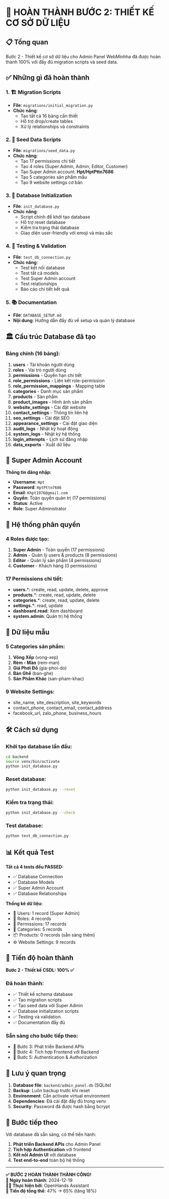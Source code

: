 # 🎉 HOÀN THÀNH BƯỚC 2: THIẾT KẾ CƠ SỞ DỮ LIỆU

## 📋 Tổng quan
Bước 2 - Thiết kế cơ sở dữ liệu cho Admin Panel WebMinhha đã được hoàn thành 100% với đầy đủ migration scripts và seed data.

## ✅ Những gì đã hoàn thành

### 1. 🏗️ Migration Scripts
- **File**: `migrations/initial_migration.py`
- **Chức năng**: 
  - Tạo tất cả 16 bảng cần thiết
  - Hỗ trợ drop/create tables
  - Xử lý relationships và constraints

### 2. 🌱 Seed Data Scripts  
- **File**: `migrations/seed_data.py`
- **Chức năng**:
  - Tạo 17 permissions chi tiết
  - Tạo 4 roles (Super Admin, Admin, Editor, Customer)
  - Tạo Super Admin account: **Hpt/HptPttn7686**
  - Tạo 5 categories sản phẩm mẫu
  - Tạo 9 website settings cơ bản

### 3. 🚀 Database Initialization
- **File**: `init_database.py`
- **Chức năng**:
  - Script chính để khởi tạo database
  - Hỗ trợ reset database
  - Kiểm tra trạng thái database
  - Giao diện user-friendly với emoji và màu sắc

### 4. 🧪 Testing & Validation
- **File**: `test_db_connection.py`
- **Chức năng**:
  - Test kết nối database
  - Test tất cả models
  - Test Super Admin account
  - Test relationships
  - Báo cáo chi tiết kết quả

### 5. 📚 Documentation
- **File**: `DATABASE_SETUP.md`
- **Nội dung**: Hướng dẫn đầy đủ về setup và quản lý database

## 🏛️ Cấu trúc Database đã tạo

### Bảng chính (16 bảng):
1. **users** - Tài khoản người dùng
2. **roles** - Vai trò người dùng  
3. **permissions** - Quyền hạn chi tiết
4. **role_permissions** - Liên kết role-permission
5. **role_permission_mappings** - Mapping table
6. **categories** - Danh mục sản phẩm
7. **products** - Sản phẩm
8. **product_images** - Hình ảnh sản phẩm
9. **website_settings** - Cài đặt website
10. **contact_settings** - Thông tin liên hệ
11. **seo_settings** - Cài đặt SEO
12. **appearance_settings** - Cài đặt giao diện
13. **audit_logs** - Nhật ký hoạt động
14. **system_logs** - Nhật ký hệ thống
15. **login_attempts** - Lịch sử đăng nhập
16. **data_exports** - Xuất dữ liệu

## 👑 Super Admin Account

**Thông tin đăng nhập:**
- **Username**: `Hpt`
- **Password**: `HptPttn7686`
- **Email**: `Khpt1976@gmail.com`
- **Quyền**: Toàn quyền quản trị (17 permissions)
- **Status**: Active
- **Role**: Super Administrator

## 🔐 Hệ thống phân quyền

### 4 Roles được tạo:
1. **Super Admin** - Toàn quyền (17 permissions)
2. **Admin** - Quản lý users & products (8 permissions)
3. **Editor** - Quản lý sản phẩm (4 permissions)  
4. **Customer** - Khách hàng (0 permissions)

### 17 Permissions chi tiết:
- **users.***: create, read, update, delete, approve
- **products.***: create, read, update, delete
- **categories.***: create, read, update, delete
- **settings.***: read, update
- **dashboard.read**: Xem dashboard
- **system.admin**: Quản trị hệ thống

## 📂 Dữ liệu mẫu

### 5 Categories sản phẩm:
1. **Võng Xếp** (vong-xep)
2. **Rèm - Màn** (rem-man)
3. **Giá Phơi Đồ** (gia-phoi-do)
4. **Bàn Ghế** (ban-ghe)
5. **Sản Phẩm Khác** (san-pham-khac)

### 9 Website Settings:
- site_name, site_description, site_keywords
- contact_phone, contact_email, contact_address
- facebook_url, zalo_phone, business_hours

## 🛠️ Cách sử dụng

### Khởi tạo database lần đầu:
```bash
cd backend
source venv/bin/activate
python init_database.py
```

### Reset database:
```bash
python init_database.py --reset
```

### Kiểm tra trạng thái:
```bash
python init_database.py --check
```

### Test database:
```bash
python test_db_connection.py
```

## 📊 Kết quả Test

**Tất cả 4 tests đều PASSED:**
- ✅ Database Connection
- ✅ Database Models  
- ✅ Super Admin Account
- ✅ Database Relationships

**Thống kê dữ liệu:**
- 👤 Users: 1 record (Super Admin)
- 👥 Roles: 4 records
- 🔐 Permissions: 17 records
- 📂 Categories: 5 records
- 📦 Products: 0 records (sẵn sàng thêm)
- ⚙️ Website Settings: 9 records

## 🎯 Tiến độ hoàn thành

**Bước 2 - Thiết kế CSDL: 100% ✅**

### Đã hoàn thành:
- ✅ Thiết kế schema database
- ✅ Tạo migration scripts
- ✅ Tạo seed data với Super Admin
- ✅ Database initialization scripts
- ✅ Testing và validation
- ✅ Documentation đầy đủ

### Sẵn sàng cho bước tiếp theo:
- 🔄 Bước 3: Phát triển Backend APIs
- 🔄 Bước 4: Tích hợp Frontend với Backend
- 🔄 Bước 5: Authentication & Authorization

## 📝 Lưu ý quan trọng

1. **Database file**: `backend/admin_panel.db` (SQLite)
2. **Backup**: Luôn backup trước khi reset
3. **Environment**: Cần activate virtual environment
4. **Dependencies**: Đã cài đặt đầy đủ trong venv
5. **Security**: Password đã được hash bằng bcrypt

## 🚀 Bước tiếp theo

Với database đã sẵn sàng, có thể tiến hành:

1. **Phát triển Backend APIs** cho Admin Panel
2. **Tích hợp Authentication** với frontend
3. **Kết nối Admin UI** với database
4. **Test end-to-end** toàn bộ hệ thống

---

**✅ BƯỚC 2 HOÀN THÀNH THÀNH CÔNG!**  
**📅 Ngày hoàn thành**: 2024-12-19  
**👨‍💻 Thực hiện bởi**: OpenHands Assistant  
**🎯 Tiến độ tổng thể**: 47% → 65% (tăng 18%)